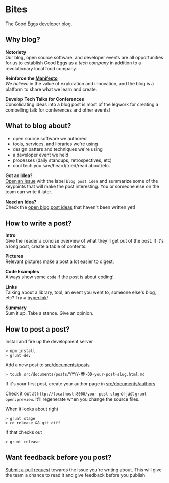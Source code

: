 # Bites
The Good Eggs developer blog.


Why blog?
---------

**Notoriety**  
Our blog, open source software, and developer events are all opportunities for us
to establish Good Eggs as a _tech company_ in addition to a revolutionary local food company.

**Reinforce the [Manifesto](https://github.com/goodeggs/bites/blob/master/src/documents/posts/2014-02-25-manifesto.html.md#we-believe)**  
_We believe_ in the value of exploration and innovation, and the blog is a platform to share what we learn and create. 

**Develop Tech Talks for Conferences**  
Consolidating ideas into a blog post is most of the legwork for creating a compelling talk for conferences and other events!


What to blog about?
-------------------
* open source software we authored
* tools, services, and libraries we're using
* design patters and techniques we're using
* a developer event we held
* processes (daily standups, retrospectives, etc)
* cool tech you saw/heard/tried/read about/etc.

**Got an Idea?**  
[Open an issue](https://github.com/goodeggs/bites/issues/new) with the label `blog post idea` and summarize some of the keypoints that will make the post interesting. You or someone else on the team can write it later.

**Need an Idea?**  
Check the [open blog post ideas](https://github.com/goodeggs/bites/issues?labels=blog+post+idea&state=open) that haven't been written yet!

How to write a post?
--------------------

**Intro**  
Give the reader a concise overview of what they'll get out of the post. If it's a long post, create a table of contents.

**Pictures**  
Relevant pictures make a post a lot easier to digest.

**Code Examples**  
Always show some `code` if the post is about coding!

**Links**  
Talking about a library, tool, an event you went to, someone else's blog, etc? Try a [hyperlink](http://en.wikipedia.org/wiki/Hyperlink)!

**Summary**  
Sum it up. Take a stance. Give an opinion.


How to post a post?
-------------------
Install and fire up the development server

    > npm install
    > grunt dev

Add a new post to [src/documents/posts](https://github.com/goodeggs/bites/tree/master/src/documents/posts)

    > touch src/documents/posts/YYYY-MM-DD-your-post-slug.html.md

If it's your first post, create your author page in [src/documents/authors](https://github.com/goodeggs/bites/tree/master/src/documents/authors)

Check it out at `http://localhost:8000/your-post-slug` or just `grunt open:preview`.  It'll regenerate when you change the source files.

When it looks about right

    > grunt stage
    > cd release && git diff

If that checks out

    > grunt release


Want feedback before you post?
-----------------------
[Submit a pull request](https://github.com/goodeggs/bites/compare/) towards the issue you're writing about. This will give the team a chance to read it and give feedback before you publish.
